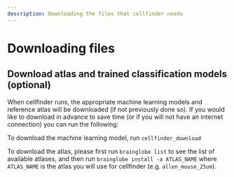 ```yaml
---
description: Downloading the files that cellfinder needs
---
```


# Downloading files

## Download atlas and trained classification models \(optional\)

When cellfinder runs, the appropriate machine learning models and reference atlas will be downloaded \(if not previously done so\). If you would like to download in advance to save time \(or if you will not have an internet connection\) you can run the following:

To download the machine learning model, run `cellfinder_download`

To download the atlas, please first run `brainglobe list` to see the list of available atlases, and then run `brainglobe install -a ATLAS_NAME` where `ATLAS_NAME` is the atlas you will use for cellfinder \(e.g. `allen_mouse_25um`\).



